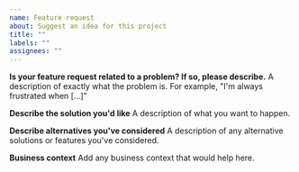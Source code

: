 ```yaml
---
name: Feature request
about: Suggest an idea for this project
title: ""
labels: ""
assignees: ""
---
```


**Is your feature request related to a problem? If so, please describe.** A description of exactly what the problem is. For example, "I'm always frustrated when [...]"

**Describe the solution you'd like** A description of what you want to happen.

**Describe alternatives you've considered** A description of any alternative solutions or features you've considered.

**Business context** Add any business context that would help here.
